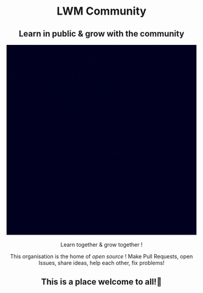 
<h1 align="center">LWM Community</h1>

<h2 align="center">Learn in public & grow with the community </h2>

<div align=center>
    <img src="https://raw.githubusercontent.com/LWM-Community/.github/main/folders/LWM%20Community%20gif.gif" />
</div>

<div align=center>
    

<p> Learn together & grow together ! </p>

<p> This organisation is the home of <i> open source </i> ! Make Pull Requests, open Issues, share ideas, help each other, fix problems! </p>

<h2> This is a place welcome to all!🥳</h2>

</div>
